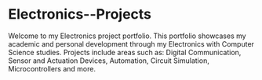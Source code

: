 # Electronics--Projects
Welcome to my Electronics project portfolio. This portfolio showcases my academic and personal development through my Electronics with Computer Science studies. 
Projects include areas such as: Digital Communication, Sensor and Actuation Devices, Automation, Circuit Simulation, Microcontrollers and more.
